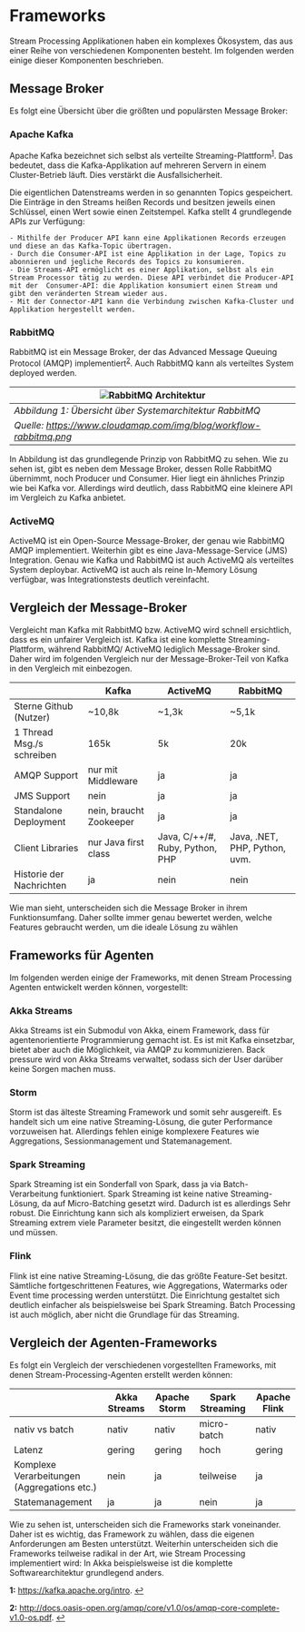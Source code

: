 # Frameworks
Stream Processing Applikationen haben ein komplexes Ökosystem, das aus einer Reihe von verschiedenen Komponenten besteht. Im folgenden werden einige dieser Komponenten beschrieben.

## Message Broker
Es folgt eine Übersicht über die größten und populärsten Message Broker:
### Apache Kafka
Apache Kafka bezeichnet sich selbst als verteilte Streaming-Plattform<sup id="a1">[1](#f1)</sup>. Das bedeutet, dass die Kafka-Applikation auf mehreren Servern in einem Cluster-Betrieb läuft. Dies verstärkt die Ausfallsicherheit.

Die eigentlichen Datenstreams werden in so genannten Topics gespeichert. Die Einträge in den Streams heißen Records und besitzen jeweils einen Schlüssel, einen Wert sowie einen Zeitstempel.
Kafka stellt 4 grundlegende APIs zur Verfügung:

	- Mithilfe der Producer API kann eine Applikationen Records erzeugen und diese an das Kafka-Topic übertragen.
	- Durch die Consumer-API ist eine Applikation in der Lage, Topics zu abonnieren und jegliche Records des Topics zu konsumieren.
	- Die Streams-API ermöglicht es einer Applikation, selbst als ein Stream Processor tätig zu werden. Diese API verbindet die Producer-API mit der  Consumer-API: die Applikation konsumiert einen Stream und gibt den veränderten Stream wieder aus.
	- Mit der Connector-API kann die Verbindung zwischen Kafka-Cluster und Applikation hergestellt werden.
### RabbitMQ
RabbitMQ ist ein Message Broker, der das Advanced Message Queuing Protocol (AMQP) implementiert<sup id="a2">[2](#f2)</sup>. Auch RabbitMQ kann als verteiltes System deployed werden. 

| ![RabbitMQ Architektur](https://www.cloudamqp.com/img/blog/workflow-rabbitmq.png)|
|---| 
| *Abbildung 1: Übersicht über Systemarchitektur RabbitMQ* |
| *Quelle: https://www.cloudamqp.com/img/blog/workflow-rabbitmq.png* |

In Abbildung ist das grundlegende Prinzip von RabbitMQ zu sehen. Wie zu sehen ist, gibt es neben dem Message Broker, dessen Rolle RabbitMQ übernimmt, noch Producer und Consumer. Hier liegt ein ähnliches Prinzip wie bei Kafka vor. Allerdings wird deutlich, dass RabbitMQ eine kleinere API im Vergleich zu Kafka anbietet.
### ActiveMQ
ActiveMQ ist ein Open-Source Message-Broker, der genau wie RabbitMQ AMQP implementiert. Weiterhin gibt es eine Java-Message-Service (JMS) Integration. Genau wie Kafka und RabbitMQ ist auch ActiveMQ als verteiltes System deploybar. ActiveMQ ist auch als reine In-Memory Lösung verfügbar, was Integrationstests deutlich vereinfacht.
## Vergleich der Message-Broker
Vergleicht man Kafka mit RabbitMQ bzw. ActiveMQ wird schnell ersichtlich, dass es ein unfairer Vergleich ist. Kafka ist eine komplette Streaming-Plattform, während RabbitMQ/ ActiveMQ lediglich Message-Broker sind. Daher wird im folgenden Vergleich nur der Message-Broker-Teil von Kafka in den Vergleich mit einbezogen.

| | Kafka | ActiveMQ | RabbitMQ |
| --- | --- | --- | --- |
| Sterne Github (Nutzer) | ~10,8k | ~1,3k | ~5,1k |
| 1 Thread Msg./s schreiben | 165k | 5k | 20k |
| AMQP Support | nur mit Middleware | ja | ja |
| JMS Support | nein | ja | ja |
| Standalone Deployment | nein, braucht Zookeeper | ja | ja |
| Client Libraries | nur Java first class | Java, C/++/#, Ruby, Python, PHP | Java, .NET, PHP, Python, uvm. |
| Historie der Nachrichten | ja | nein | nein |

Wie man sieht, unterscheiden sich die Message Broker in ihrem Funktionsumfang. Daher sollte immer genau bewertet werden, welche Features gebraucht werden, um die ideale Lösung zu wählen
## Frameworks für Agenten
Im folgenden werden einige der Frameworks, mit denen Stream Processing Agenten entwickelt werden können, vorgestellt:
### Akka Streams
Akka Streams ist ein Submodul von Akka, einem Framework, dass für agentenorientierte Programmierung gemacht ist. Es ist mit Kafka einsetzbar, bietet aber auch die Möglichkeit, via AMQP zu kommunizieren. Back pressure wird von Akka Streams verwaltet, sodass sich der User darüber keine Sorgen machen muss.
### Storm
Storm ist das älteste Streaming Framework und somit sehr ausgereift. Es handelt sich um eine native Streaming-Lösung, die guter Performance vorzuweisen hat. Allerdings fehlen einige komplexere Features wie Aggregations, Sessionmanagement und Statemanagement.  
### Spark Streaming
Spark Streaming ist ein Sonderfall von Spark, dass ja via Batch-Verarbeitung funktioniert. Spark Streaming ist keine native Streaming-Lösung, da auf Micro-Batching gesetzt wird. Dadurch ist es allerdings Sehr robust. Die Einrichtung kann sich als kompliziert erweisen, da Spark Streaming extrem viele Parameter besitzt, die eingestellt werden können und müssen.
### Flink
Flink ist eine native Streaming-Lösung, die das größte Feature-Set besitzt. Sämtliche fortgeschrittenen Features, wie Aggregations, Watermarks oder Event time processing werden unterstützt. Die Einrichtung gestaltet sich deutlich einfacher als beispielsweise bei Spark Streaming. Batch Processing ist auch möglich, aber nicht die Grundlage für das Streaming.

## Vergleich der Agenten-Frameworks
Es folgt ein Vergleich der verschiedenen vorgestellten Frameworks, mit denen Stream-Processing-Agenten erstellt werden können:

| | Akka Streams | Apache Storm | Spark Streaming | Apache Flink |
| --- | --- | --- | --- | --- |
| nativ vs batch | nativ | nativ | micro-batch | nativ |
| Latenz | gering | gering | hoch | gering |
| Komplexe Verarbeitungen (Aggregations etc.) | nein | ja | teilweise | ja |
| Statemanagement | ja | ja | nein | ja |

Wie zu sehen ist, unterscheiden sich die Frameworks stark voneinander. Daher ist es wichtig, das Framework zu wählen, dass die eigenen Anforderungen am Besten unterstützt. Weiterhin unterscheiden sich die Frameworks teilweise radikal in der Art, wie Stream Processing implementiert wird: In Akka beispielsweise ist die komplette Softwarearchitektur grundlegend anders.

<b id="f1">1:</b> https://kafka.apache.org/intro. [↩](#a1)

<b id="f2">2:</b> http://docs.oasis-open.org/amqp/core/v1.0/os/amqp-core-complete-v1.0-os.pdf. [↩](#a2)
